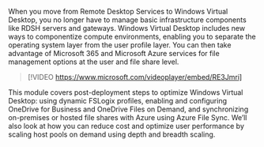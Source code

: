 When you move from Remote Desktop Services to Windows Virtual Desktop, you no longer have to manage basic infrastructure components like RDSH servers and gateways. Windows Virtual Desktop includes new ways to componentize compute environments, enabling you to separate the operating system layer from the user profile layer. You can then take advantage of Microsoft 365 and Microsoft Azure services for file management options at the user and file share level.

> [!VIDEO https://www.microsoft.com/videoplayer/embed/RE3Jmri]

This module covers post-deployment steps to optimize Windows Virtual Desktop: using dynamic FSLogix profiles, enabling and configuring OneDrive for Business and OneDrive Files on Demand, and synchronizing on-premises or hosted file shares with Azure using Azure File Sync. We’ll also look at how you can reduce cost and optimize user performance by scaling host pools on demand using depth and breadth scaling.
